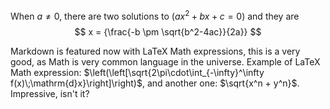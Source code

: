 When $a \ne 0$, there are two solutions to $(ax^2 + bx + c = 0)$ and they are
$$ x = {\frac{-b \pm \sqrt{b^2-4ac}}{2a}} $$

Markdown is featured now with LaTeX Math expressions, this is a very good, as Math is very
common language in the universe.
Example of LaTeX Math expression: $\left(\left[\sqrt{2\pi\cdot\int_{-\infty}^\infty f(x)\;\mathrm{d}x}\right]\right)$, and another one: $\sqrt{x^n + y^n}$.
Impressive, isn't it?
